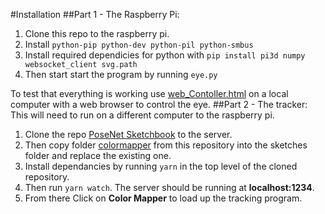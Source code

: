 #Installation
##Part 1 - The Raspberry Pi:
1. Clone this repo to the raspberry pi.
2. Install `python-pip python-dev python-pil python-smbus`
3. Install required dependicies for python with `pip install pi3d numpy websocket_client svg.path`
4. Then start start the program by running `eye.py`

To test that everything is working use [web_Contoller.html](web_Contoller.html) on a local computer with a web browser to control the eye.
##Part 2 - The tracker:
This will need to run on a different computer to the raspberry pi.
1. Clone the repo [PoseNet Sketchbook](https://github.com/googlecreativelab/posenet-sketchbook/) to the server.
2. Then copy folder [colormapper](colormapper/) from this repository into the sketches folder and replace the existing one.
3. Install dependancies by running `yarn` in the top level of the cloned repository.
4. Then run `yarn watch`. The server should be running at **localhost:1234**.
5. From there Click on **Color Mapper** to load up the tracking program.
